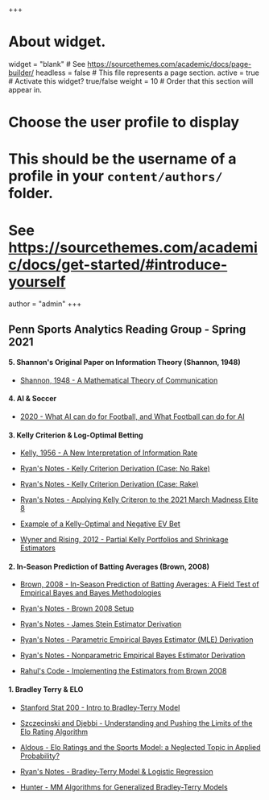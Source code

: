 +++
# About widget.
widget = "blank"  # See https://sourcethemes.com/academic/docs/page-builder/
headless = false  # This file represents a page section.
active = true  # Activate this widget? true/false
weight = 10  # Order that this section will appear in.

# Choose the user profile to display
# This should be the username of a profile in your `content/authors/` folder.
# See https://sourcethemes.com/academic/docs/get-started/#introduce-yourself
author = "admin"
+++

## Penn Sports Analytics Reading Group - Spring 2021

#### 5. Shannon's Original Paper on Information Theory (Shannon, 1948)

* [Shannon, 1948 - A Mathematical Theory of Communication](/pdf/sports_analytics_2021s/5A.pdf)

#### 4. AI & Soccer

* [2020 - What AI can do for Football, and What Football can do for AI](/pdf/sports_analytics_2021s/4A.pdf)

#### 3. Kelly Criterion & Log-Optimal Betting

* [Kelly, 1956 - A New Interpretation of Information Rate](/pdf/sports_analytics_2021s/3A.pdf)

* [Ryan's Notes - Kelly Criterion Derivation (Case: No Rake)](/pdf/sports_analytics_2021s/3B.pdf)

* [Ryan's Notes - Kelly Criterion Derivation (Case: Rake)](/pdf/sports_analytics_2021s/3C.pdf)

* [Ryan's Notes - Applying Kelly Criteron to the 2021 March Madness Elite 8](/pdf/sports_analytics_2021s/3D.pdf)

* [Example of a Kelly-Optimal and Negative EV Bet](/pdf/sports_analytics_2021s/3E.pdf)

* [Wyner and Rising, 2012 - Partial Kelly Portfolios and Shrinkage Estimators](/pdf/sports_analytics_2021s/3F.pdf)

#### 2. In-Season Prediction of Batting Averages (Brown, 2008)

* [Brown, 2008 - In-Season Prediction of Batting Averages: A Field Test of Empirical Bayes and Bayes Methodologies](/pdf/sports_analytics_2021s/2A.pdf)

* [Ryan's Notes - Brown 2008 Setup](/pdf/sports_analytics_2021s/2B.pdf)

* [Ryan's Notes - James Stein Estimator Derivation](/pdf/sports_analytics_2021s/2C.pdf)

* [Ryan's Notes - Parametric Empirical Bayes Estimator (MLE) Derivation](/pdf/sports_analytics_2021s/2D.pdf)

* [Ryan's Notes - Nonparametric Empirical Bayes Estimator Derivation](/pdf/sports_analytics_2021s/2E.pdf)

* [Rahul's Code - Implementing the Estimators from Brown 2008](https://colab.research.google.com/drive/1_ZBfS4kAfxFi93XqGzuSZ2FU13HAplpF?usp=sharing)

#### 1. Bradley Terry & ELO

* [Stanford Stat 200 - Intro to Bradley-Terry Model](/pdf/sports_analytics_2021s/1A.pdf)

* [Szczecinski and Djebbi - Understanding and Pushing the Limits of the Elo
Rating Algorithm](/pdf/sports_analytics_2021s/1B.pdf)

* [Aldous - Elo Ratings and the Sports Model: a Neglected Topic in Applied Probability?](/pdf/sports_analytics_2021s/1C.pdf)

* [Ryan's Notes - Bradley-Terry Model & Logistic Regression](/pdf/sports_analytics_2021s/1D.pdf)

* [Hunter - MM Algorithms for Generalized Bradley-Terry Models](/pdf/sports_analytics_2021s/1E.pdf)





